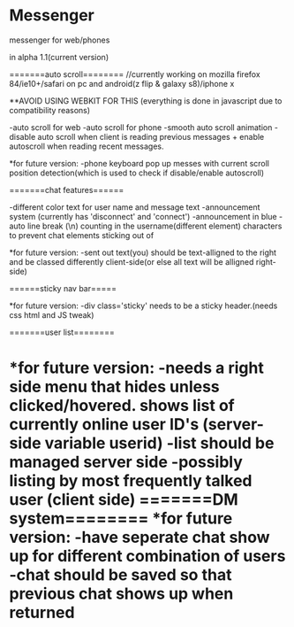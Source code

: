 # Messenger
messenger for web/phones


in alpha 1.1(current version)

=======auto scroll========
//currently working on mozilla firefox 84/ie10+/safari on pc and android(z flip & galaxy s8)/iphone x

**AVOID USING WEBKIT FOR THIS (everything is done in javascript due to compatibility reasons)

-auto scroll for web
-auto scroll for phone
-smooth auto scroll animation
-disable auto scroll when client is reading previous messages + enable autoscroll when reading recent messages.

*for future version:
-phone keyboard pop up messes with current scroll position detection(which is used to check if disable/enable autoscroll)

=======chat features======

-different color text for user name and message text
-announcement system (currently has 'disconnect' and 'connect')
-announcement in blue
-auto line break (\n) counting in the username(different element) characters to prevent chat elements sticking out of <div>

*for future version:
-sent out text(you) should be text-alligned to the right and be classed differently client-side(or else all text will be alligned right-side)

======sticky nav bar=====

*for future version:
-div class='sticky' needs to be a sticky header.(needs css html and JS tweak)

=======user list========

*for future version:
-needs a right side menu that hides unless clicked/hovered. shows list of currently online user ID's (server-side variable userid)
-list should be managed server side
-possibly listing by most frequently talked user (client side)
=======DM system========
*for future version:
-have seperate chat show up for different combination of users
-chat should be saved so that previous chat shows up when returned
========================

